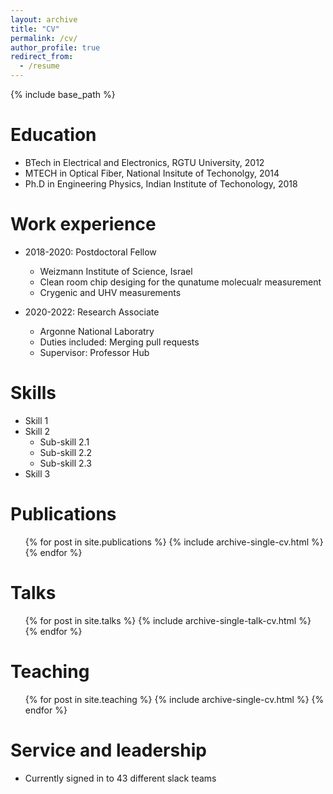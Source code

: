 ```yaml
---
layout: archive
title: "CV"
permalink: /cv/
author_profile: true
redirect_from:
  - /resume
---
```


{% include base_path %}

Education
======
* BTech in Electrical and Electronics, RGTU University, 2012
* MTECH in Optical Fiber, National Insitute of Techonolgy, 2014
* Ph.D in Engineering Physics, Indian Institute of Techonology, 2018 

Work experience
======
* 2018-2020: Postdoctoral Fellow 
  * Weizmann Institute of Science, Israel 
  * Clean room chip desiging for the qunatume molecualr measurement 
  * Crygenic and UHV measurements

* 2020-2022: Research Associate
  * Argonne National Laboratry 
  * Duties included: Merging pull requests
  * Supervisor: Professor Hub
  
Skills
======
* Skill 1
* Skill 2
  * Sub-skill 2.1
  * Sub-skill 2.2
  * Sub-skill 2.3
* Skill 3

Publications
======
  <ul>{% for post in site.publications %}
    {% include archive-single-cv.html %}
  {% endfor %}</ul>
  
Talks
======
  <ul>{% for post in site.talks %}
    {% include archive-single-talk-cv.html %}
  {% endfor %}</ul>
  
Teaching
======
  <ul>{% for post in site.teaching %}
    {% include archive-single-cv.html %}
  {% endfor %}</ul>
  
Service and leadership
======
* Currently signed in to 43 different slack teams
